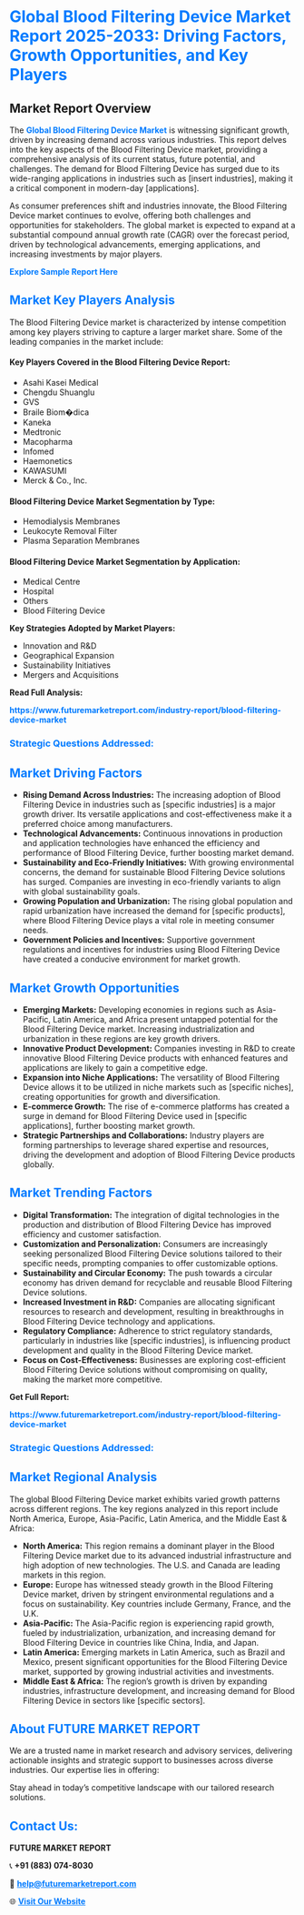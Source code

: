 <h1 style="color: #007BFF;">Global Blood Filtering Device Market Report 2025-2033: Driving Factors, Growth Opportunities, and Key Players</h1>

<section id="overview">
<h2>Market Report Overview</h2>
<p>The <a href="https://www.futuremarketreport.com/industry-report/blood-filtering-device-market" style="color: #007BFF; text-decoration: none;"><strong>Global Blood Filtering Device Market</strong></a> is witnessing significant growth, driven by increasing demand across various industries. This report delves into the key aspects of the Blood Filtering Device market, providing a comprehensive analysis of its current status, future potential, and challenges. The demand for Blood Filtering Device has surged due to its wide-ranging applications in industries such as [insert industries], making it a critical component in modern-day [applications].</p>
<p>As consumer preferences shift and industries innovate, the Blood Filtering Device market continues to evolve, offering both challenges and opportunities for stakeholders. The global market is expected to expand at a substantial compound annual growth rate (CAGR) over the forecast period, driven by technological advancements, emerging applications, and increasing investments by major players.</p>
</section>

<section id="overview">
<p><a href="https://www.futuremarketreport.com/request-sample/reportId=111501" style="color: #007BFF; text-decoration: none;"><strong>Explore Sample Report Here</strong></a></p>
</section>

<section id="key-players">
<h2 style="color: #007BFF;">Market Key Players Analysis</h2>
<p>The Blood Filtering Device market is characterized by intense competition among key players striving to capture a larger market share. Some of the leading companies in the market include:</p>
<h4>Key Players Covered in the Blood Filtering Device Report:</h4>
<ul><li>Asahi Kasei Medical</li><li>Chengdu Shuanglu</li><li>GVS</li><li>Braile Biom�dica</li><li>Kaneka</li><li>Medtronic</li><li>Macopharma</li><li>Infomed</li><li>Haemonetics</li><li>KAWASUMI</li><li>Merck &amp; Co., Inc.</li></ul>
<h4>Blood Filtering Device Market Segmentation by Type:</h4>
<ul><li>Hemodialysis Membranes</li><li>Leukocyte Removal Filter</li><li>Plasma Separation Membranes</li></ul>

<h4>Blood Filtering Device Market Segmentation by Application:</h4>
<ul><li>Medical Centre</li><li>Hospital</li><li>Others</li><li>Blood Filtering Device</li></ul>
<p><strong>Key Strategies Adopted by Market Players:</strong></p>
<ul>
<li>Innovation and R&D</li>
<li>Geographical Expansion</li>
<li>Sustainability Initiatives</li>
<li>Mergers and Acquisitions</li>
</ul>
</section>

<section>
<p><strong>Read Full Analysis: </strong></p><a href="https://www.futuremarketreport.com/industry-report/blood-filtering-device-market" style="color: #007BFF; text-decoration: none;"><strong>https://www.futuremarketreport.com/industry-report/blood-filtering-device-market</strong></a>
<h3 style="color: #007BFF;">Strategic Questions Addressed:</h3>
</section>

<section id="driving-factors">
<h2 style="color: #007BFF;">Market Driving Factors</h2>
<ul>
<li><strong>Rising Demand Across Industries:</strong> The increasing adoption of Blood Filtering Device in industries such as [specific industries] is a major growth driver. Its versatile applications and cost-effectiveness make it a preferred choice among manufacturers.</li>
<li><strong>Technological Advancements:</strong> Continuous innovations in production and application technologies have enhanced the efficiency and performance of Blood Filtering Device, further boosting market demand.</li>
<li><strong>Sustainability and Eco-Friendly Initiatives:</strong> With growing environmental concerns, the demand for sustainable Blood Filtering Device solutions has surged. Companies are investing in eco-friendly variants to align with global sustainability goals.</li>
<li><strong>Growing Population and Urbanization:</strong> The rising global population and rapid urbanization have increased the demand for [specific products], where Blood Filtering Device plays a vital role in meeting consumer needs.</li>
<li><strong>Government Policies and Incentives:</strong> Supportive government regulations and incentives for industries using Blood Filtering Device have created a conducive environment for market growth.</li>
</ul>
</section>

<section id="growth-opportunities">
<h2 style="color: #007BFF;">Market Growth Opportunities</h2>
<ul>
<li><strong>Emerging Markets:</strong> Developing economies in regions such as Asia-Pacific, Latin America, and Africa present untapped potential for the Blood Filtering Device market. Increasing industrialization and urbanization in these regions are key growth drivers.</li>
<li><strong>Innovative Product Development:</strong> Companies investing in R&D to create innovative Blood Filtering Device products with enhanced features and applications are likely to gain a competitive edge.</li>
<li><strong>Expansion into Niche Applications:</strong> The versatility of Blood Filtering Device allows it to be utilized in niche markets such as [specific niches], creating opportunities for growth and diversification.</li>
<li><strong>E-commerce Growth:</strong> The rise of e-commerce platforms has created a surge in demand for Blood Filtering Device used in [specific applications], further boosting market growth.</li>
<li><strong>Strategic Partnerships and Collaborations:</strong> Industry players are forming partnerships to leverage shared expertise and resources, driving the development and adoption of Blood Filtering Device products globally.</li>
</ul>
</section>

<section id="trending-factors">
<h2 style="color: #007BFF;">Market Trending Factors</h2>
<ul>
<li><strong>Digital Transformation:</strong> The integration of digital technologies in the production and distribution of Blood Filtering Device has improved efficiency and customer satisfaction.</li>
<li><strong>Customization and Personalization:</strong> Consumers are increasingly seeking personalized Blood Filtering Device solutions tailored to their specific needs, prompting companies to offer customizable options.</li>
<li><strong>Sustainability and Circular Economy:</strong> The push towards a circular economy has driven demand for recyclable and reusable Blood Filtering Device solutions.</li>
<li><strong>Increased Investment in R&D:</strong> Companies are allocating significant resources to research and development, resulting in breakthroughs in Blood Filtering Device technology and applications.</li>
<li><strong>Regulatory Compliance:</strong> Adherence to strict regulatory standards, particularly in industries like [specific industries], is influencing product development and quality in the Blood Filtering Device market.</li>
<li><strong>Focus on Cost-Effectiveness:</strong> Businesses are exploring cost-efficient Blood Filtering Device solutions without compromising on quality, making the market more competitive.</li>
</ul>
</section>

<section>
<p><strong>Get Full Report: </strong></p><a href="https://www.futuremarketreport.com/industry-report/blood-filtering-device-market" style="color: #007BFF; text-decoration: none;"><strong>https://www.futuremarketreport.com/industry-report/blood-filtering-device-market</strong></a>
<h3 style="color: #007BFF;">Strategic Questions Addressed:</h3>
</section>


<section id="regional-analysis">
<h2 style="color: #007BFF;">Market Regional Analysis</h2>
<p>The global Blood Filtering Device market exhibits varied growth patterns across different regions. The key regions analyzed in this report include North America, Europe, Asia-Pacific, Latin America, and the Middle East & Africa:</p>
<ul>
<li><strong>North America:</strong> This region remains a dominant player in the Blood Filtering Device market due to its advanced industrial infrastructure and high adoption of new technologies. The U.S. and Canada are leading markets in this region.</li>
<li><strong>Europe:</strong> Europe has witnessed steady growth in the Blood Filtering Device market, driven by stringent environmental regulations and a focus on sustainability. Key countries include Germany, France, and the U.K.</li>
<li><strong>Asia-Pacific:</strong> The Asia-Pacific region is experiencing rapid growth, fueled by industrialization, urbanization, and increasing demand for Blood Filtering Device in countries like China, India, and Japan.</li>
<li><strong>Latin America:</strong> Emerging markets in Latin America, such as Brazil and Mexico, present significant opportunities for the Blood Filtering Device market, supported by growing industrial activities and investments.</li>
<li><strong>Middle East & Africa:</strong> The region’s growth is driven by expanding industries, infrastructure development, and increasing demand for Blood Filtering Device in sectors like [specific sectors].</li>
</ul>
</section>

<footer>
<h2 style="color: #007BFF;">About FUTURE MARKET REPORT</h2>
<p>We are a trusted name in market research and advisory services, delivering actionable insights and strategic support to businesses across diverse industries. Our expertise lies in offering:</p>

<p>Stay ahead in today’s competitive landscape with our tailored research solutions.</p>

<h2 style="color: #007BFF;">Contact Us:</h2>
<p><strong>FUTURE MARKET REPORT</strong></p>
<p>📞 <strong>+91 (883) 074-8030</strong></p>
<p>📧 <strong><a href="mailto:help@futuremarketreport.com" style="color: #007BFF;">help@futuremarketreport.com</a></strong></p>
<p>🌐 <strong><a href="https://www.futuremarketreport.com/" style="color: #007BFF;">Visit Our Website</a></strong></p>
</footer>